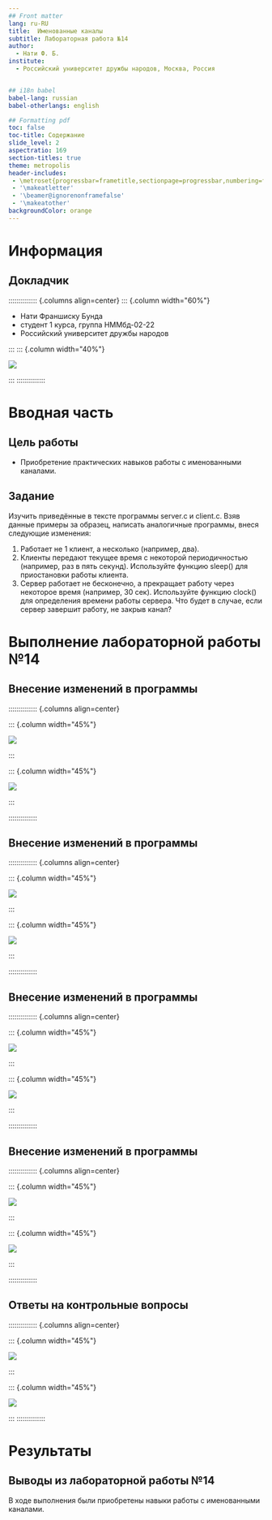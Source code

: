 ```yaml
---
## Front matter
lang: ru-RU
title:  Именованные каналы
subtitle: Лабораторная работа №14
author:
  - Нати Ф. Б.
institute:
  - Российский университет дружбы народов, Москва, Россия


## i18n babel
babel-lang: russian
babel-otherlangs: english

## Formatting pdf
toc: false
toc-title: Содержание
slide_level: 2
aspectratio: 169
section-titles: true
theme: metropolis
header-includes:
 - \metroset{progressbar=frametitle,sectionpage=progressbar,numbering=fraction}
 - '\makeatletter'
 - '\beamer@ignorenonframefalse'
 - '\makeatother'
backgroundColor: orange
---
```




# Информация

## Докладчик

:::::::::::::: {.columns align=center}
::: {.column width="60%"}

  * Нати Франшиску Бунда
  * студент 1 курса, группа НММбд-02-22
  * Российский университет дружбы народов

:::
::: {.column width="40%"}

![](./image/1.jpg)

:::
::::::::::::::

# Вводная часть

## Цель работы

- Приобретение практических навыков работы с именованными каналами.

## Задание
Изучить приведённые в тексте программы server.c и client.c. Взяв данные примеры
за образец, написать аналогичные программы, внеся следующие изменения:
1. Работает не 1 клиент, а несколько (например, два).
2. Клиенты передают текущее время с некоторой периодичностью (например, раз в пять
секунд). Используйте функцию sleep() для приостановки работы клиента.
3. Сервер работает не бесконечно, а прекращает работу через некоторое время (например, 30 сек). Используйте функцию clock() для определения времени работы сервера.
Что будет в случае, если сервер завершит работу, не закрыв канал?

# Выполнение лабораторной работы №14

## Внесение изменений в программы

:::::::::::::: {.columns align=center}

::: {.column width="45%"}

![](./image/1.png)

:::

::: {.column width="45%"}

![](./image/2.png)

:::


::::::::::::::

## Внесение изменений в программы

:::::::::::::: {.columns align=center}

::: {.column width="45%"}

![](./image/3.png)

:::

::: {.column width="45%"}

![](./image/4.png)

:::


::::::::::::::

## Внесение изменений в программы

:::::::::::::: {.columns align=center}

::: {.column width="45%"}

![](./image/5.png)

:::

::: {.column width="45%"}

![](./image/6.png)

:::


::::::::::::::

## Внесение изменений в программы

:::::::::::::: {.columns align=center}

::: {.column width="45%"}

![](./image/7.png)

:::

::: {.column width="45%"}

![](./image/8.png)

:::


::::::::::::::




## Ответы на контрольные вопросы

:::::::::::::: {.columns align=center}


::: {.column width="45%"}

![](./image/9.png)

:::

::: {.column width="45%"}

![](./image/10.png)

:::
::::::::::::::


# Результаты

## Выводы из лабораторной работы №14

В ходе выполнения были приобретены навыки работы с именованными каналами.




